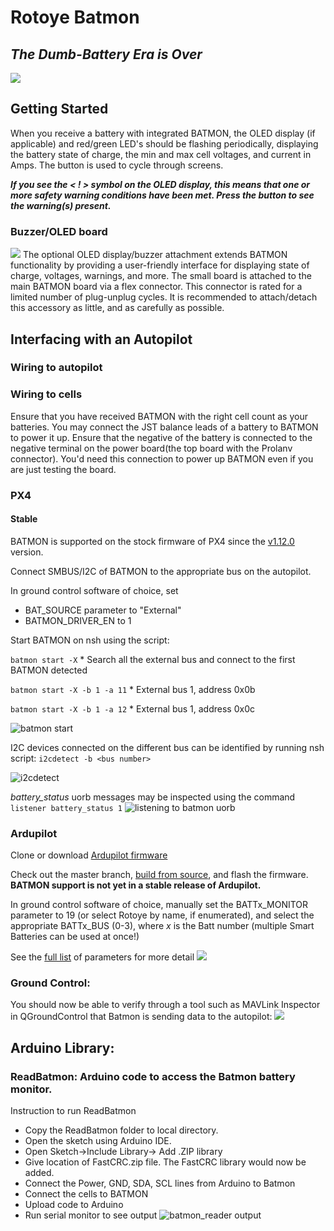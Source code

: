 
# Rotoye Batmon

## _The Dumb-Battery Era is Over_
![](https://rotoye.com/wp-content/uploads/2021/04/Battery-Pack-v5.png)

## Getting Started

When you receive a battery with integrated BATMON, the OLED display (if applicable) and red/green LED's should be flashing periodically, displaying the battery state of charge, the min and max cell voltages, and current in Amps. The button is used to cycle through screens.

_**If you see the < ! > symbol on the OLED display, this means that one or more safety warning conditions have been met. Press the button to see the warning(s) present.**_

### Buzzer/OLED board
![](https://rotoye.com/wp-content/uploads/2021/04/Batmon-v5-programming-1-1536x1239.jpg)
The optional OLED display/buzzer attachment extends BATMON functionality by providing a user-friendly interface for displaying state of charge, voltages, warnings, and more. The small board is attached to the main BATMON board via a flex connector. This connector is rated for a limited number of plug-unplug cycles. It is recommended to attach/detach this accessory as little, and as carefully as possible.

## Interfacing with an Autopilot
### Wiring to autopilot

### Wiring to cells
Ensure that you have received BATMON with the right cell count as your batteries. You may connect the JST balance leads of a battery to BATMON to power it up. Ensure that the negative of the battery is connected to the negative terminal on the power board(the top board with the Prolanv connector). You'd need this connection to power up BATMON even if you are just testing the board. 

### PX4
#### Stable

BATMON is supported on the stock firmware of PX4 since the [v1.12.0](https://github.com/PX4/PX4-Autopilot/releases/tag/v1.12.0) version.

Connect SMBUS/I2C of BATMON to the appropriate bus on the autopilot.

In ground control software of choice, set 

 - BAT_SOURCE parameter to "External"
 - BATMON_DRIVER_EN to 1

Start BATMON on nsh using the script: 

`batmon start -X` 						 * Search all the external bus and connect to the first BATMON detected

`batmon start -X -b 1 -a 11` * External bus 1, address 0x0b  

`batmon start -X -b 1 -a 12` * External bus 1, address 0x0c

![batmon start](https://rotoye.com/wp-content/uploads/BATMON/batmon-start.png)

I2C devices connected on the different bus can be identified by running nsh script:
`i2cdetect -b <bus number>`

![i2cdetect](https://rotoye.com/wp-content/uploads/BATMON/i2cdetect-screenshot.png)

*battery_status* uorb messages may be inspected using the command 
`listener battery_status 1`
![listening to batmon uorb](https://rotoye.com/wp-content/uploads/BATMON/listener.png)
### Ardupilot

Clone or download [Ardupilot firmware](https://github.com/ArduPilot/ardupilot)

Check out the master branch, [build from source](https://ardupilot.org/dev/docs/building-the-code.html), and flash the firmware. **BATMON support is not yet in a stable release of Ardupilot.** 

In ground control software of choice, manually set the BATTx_MONITOR parameter to 19 (or select Rotoye by name, if enumerated), and select the appropriate BATTx_BUS (0-3), where *x* is the Batt number (multiple Smart Batteries can be used at once!)

See the [full list](https://ardupilot.org/copter/docs/parameters.html#batt2-parameters) of parameters for more detail [![](https://camo.githubusercontent.com/4e0d13de8634b0ae88226aba1f015ae81a342f7f/68747470733a2f2f6c68362e676f6f676c6575736572636f6e74656e742e636f6d2f6a477257786b4d4b6f384e495f49764f6d6d665a6a334f6c644b4537477051666c5253756c6f45514b3652456b30797a47325a6e717244506f6d48565479574d68386e7447594838476c533139774d5f736d6c4438495732717a6e324f544d4346756d772d7243674e4c2d46496936596b7032785f717853724a506a7337316d747573564d336454)](https://camo.githubusercontent.com/4e0d13de8634b0ae88226aba1f015ae81a342f7f/68747470733a2f2f6c68362e676f6f676c6575736572636f6e74656e742e636f6d2f6a477257786b4d4b6f384e495f49764f6d6d665a6a334f6c644b4537477051666c5253756c6f45514b3652456b30797a47325a6e717244506f6d48565479574d68386e7447594838476c533139774d5f736d6c4438495732717a6e324f544d4346756d772d7243674e4c2d46496936596b7032785f717853724a506a7337316d747573564d336454)

### Ground Control:

You should now be able to verify through a tool such as MAVLink Inspector in QGroundControl that Batmon is sending data to the autopilot: [![](https://camo.githubusercontent.com/b2bfaff53eeb6a400d0f91813a3dc36f3d63df9a/68747470733a2f2f6c68352e676f6f676c6575736572636f6e74656e742e636f6d2f56304a737455317947524632544435665f6a4730725464314730414f64796c6e4261334d786b454257444472425549396d687563714430794c5936506b4c38614d49694e67734f4a77345576334a5054476753562d336e4d647045595f796f4d6a6c692d79725044547165346c315268534d697044694b6478314c643964465171676a3061334c7a)](https://camo.githubusercontent.com/b2bfaff53eeb6a400d0f91813a3dc36f3d63df9a/68747470733a2f2f6c68352e676f6f676c6575736572636f6e74656e742e636f6d2f56304a737455317947524632544435665f6a4730725464314730414f64796c6e4261334d786b454257444472425549396d687563714430794c5936506b4c38614d49694e67734f4a77345576334a5054476753562d336e4d647045595f796f4d6a6c692d79725044547165346c315268534d697044694b6478314c643964465171676a3061334c7a)

## Arduino Library:

### ReadBatmon: Arduino code to access the Batmon battery monitor.

Instruction to run ReadBatmon

-   Copy the ReadBatmon folder to local directory.
-   Open the sketch using Arduino IDE.
-   Open Sketch->Include Library-> Add .ZIP library
-   Give location of FastCRC.zip file. The FastCRC library would now be added.
-   Connect the Power, GND, SDA, SCL lines from Arduino to Batmon
-   Connect the cells to BATMON
-   Upload code to Arduino
-   Run serial monitor to see output
![batmon_reader output](https://rotoye.com/wp-content/uploads/BATMON/batmon_reader-serial-output.png)
